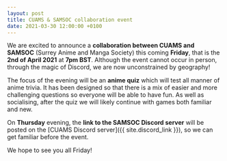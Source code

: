 ```yaml
---
layout: post
title: CUAMS & SAMSOC collaboration event
date: 2021-03-30 12:00:00 +0100
---
```


We are excited to announce a **collaboration between CUAMS and SAMSOC** (Surrey Anime and Manga Society) this coming **Friday**, that is the **2nd of April 2021** at **7pm BST**. Although the event cannot occur in person, through the magic of Discord, we are now unconstrained by geography!

The focus of the evening will be an **anime quiz** which will test all manner of anime trivia. It has been designed so that there is a mix of easier and more challenging questions so everyone will be able to have fun. As well as socialising, after the quiz we will likely continue with games both familiar and new.

On **Thursday** evening, the **link to the SAMSOC Discord server** will be posted on the [CUAMS Discord server]({{ site.discord_link }}), so we can get familiar before the event.

We hope to see you all Friday!

